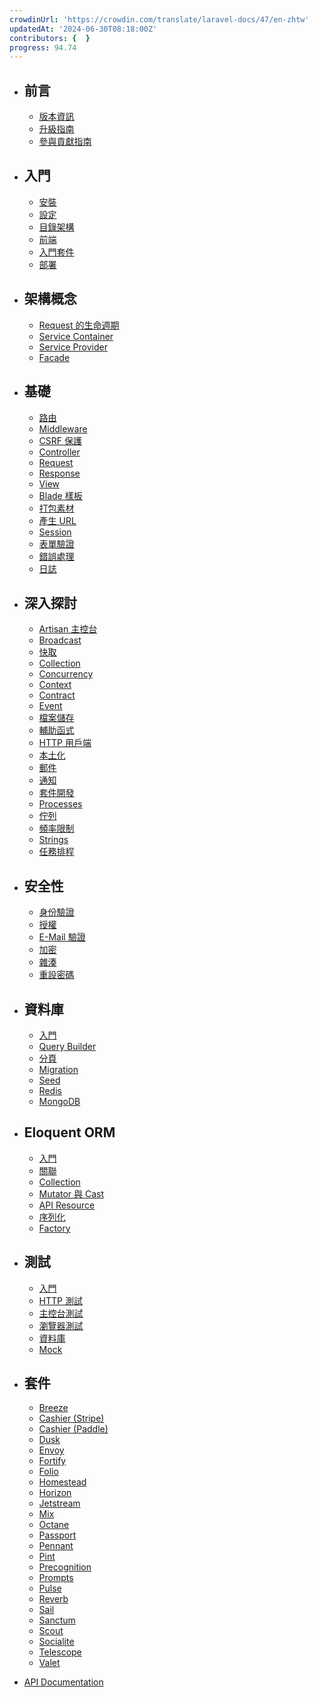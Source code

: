 ```yaml
---
crowdinUrl: 'https://crowdin.com/translate/laravel-docs/47/en-zhtw'
updatedAt: '2024-06-30T08:18:00Z'
contributors: {  }
progress: 94.74
---
```


- ## ​前言
  
  - [版本資訊](/docs/{{version}}/releases)
  - [升級指南](/docs/{{version}}/upgrade)
  - [參與貢獻指南](/docs/{{version}}/contributions)
  
- ## 入門
  
  - [安裝](/docs/{{version}}/installation)
  - [設定](/docs/{{version}}/configuration)
  - [目錄架構](/docs/{{version}}/structure)
  - [前端](/docs/{{version}}/frontend)
  - [入門套件](/docs/{{version}}/starter-kits)
  - [部署](/docs/{{version}}/deployment)
  
- ## 架構概念
  
  - [Request 的生命週期](/docs/{{version}}/lifecycle)
  - [Service Container](/docs/{{version}}/container)
  - [Service Provider](/docs/{{version}}/providers)
  - [Facade](/docs/{{version}}/facades)
  
- ## 基礎
  
  - [路由](/docs/{{version}}/routing)
  - [Middleware](/docs/{{version}}/middleware)
  - [CSRF 保護](/docs/{{version}}/csrf)
  - [Controller](/docs/{{version}}/controllers)
  - [Request](/docs/{{version}}/requests)
  - [Response](/docs/{{version}}/responses)
  - [View](/docs/{{version}}/views)
  - [Blade 樣板](/docs/{{version}}/blade)
  - [打包素材](/docs/{{version}}/vite)
  - [產生 URL](/docs/{{version}}/urls)
  - [Session](/docs/{{version}}/session)
  - [表單驗證](/docs/{{version}}/validation)
  - [錯誤處理](/docs/{{version}}/errors)
  - [日誌](/docs/{{version}}/logging)
  
- ## 深入探討
  
  - [Artisan 主控台](/docs/{{version}}/artisan)
  - [Broadcast](/docs/{{version}}/broadcasting)
  - [快取](/docs/{{version}}/cache)
  - [Collection](/docs/{{version}}/collections)
  - [Concurrency](/docs/{{version}}/concurrency)
  - [Context](/docs/{{version}}/context)
  - [Contract](/docs/{{version}}/contracts)
  - [Event](/docs/{{version}}/events)
  - [檔案儲存](/docs/{{version}}/filesystem)
  - [輔助函式](/docs/{{version}}/helpers)
  - [HTTP 用戶端](/docs/{{version}}/http-client)
  - [本土化](/docs/{{version}}/localization)
  - [郵件](/docs/{{version}}/mail)
  - [通知](/docs/{{version}}/notifications)
  - [套件開發](/docs/{{version}}/packages)
  - [Processes](/docs/{{version}}/processes)
  - [佇列](/docs/{{version}}/queues)
  - [頻率限制](/docs/{{version}}/rate-limiting)
  - [Strings](/docs/{{version}}/strings)
  - [任務排程](/docs/{{version}}/scheduling)
  
- ## 安全性
  
  - [身份驗證](/docs/{{version}}/authentication)
  - [授權](/docs/{{version}}/authorization)
  - [E-Mail 驗證](/docs/{{version}}/verification)
  - [加密](/docs/{{version}}/encryption)
  - [雜湊](/docs/{{version}}/hashing)
  - [重設密碼](/docs/{{version}}/passwords)
  
- ## 資料庫
  
  - [入門](/docs/{{version}}/database)
  - [Query Builder](/docs/{{version}}/queries)
  - [分頁](/docs/{{version}}/pagination)
  - [Migration](/docs/{{version}}/migrations)
  - [Seed](/docs/{{version}}/seeding)
  - [Redis](/docs/{{version}}/redis)
  - [MongoDB](/docs/{{version}}/mongodb)
  
- ## Eloquent ORM
  
  - [入門](/docs/{{version}}/eloquent)
  - [關聯](/docs/{{version}}/eloquent-relationships)
  - [Collection](/docs/{{version}}/eloquent-collections)
  - [Mutator 與 Cast](/docs/{{version}}/eloquent-mutators)
  - [API Resource](/docs/{{version}}/eloquent-resources)
  - [序列化](/docs/{{version}}/eloquent-serialization)
  - [Factory](/docs/{{version}}/eloquent-factories)
  
- ## 測試
  
  - [入門](/docs/{{version}}/testing)
  - [HTTP 測試](/docs/{{version}}/http-tests)
  - [主控台測試](/docs/{{version}}/console-tests)
  - [瀏覽器測試](/docs/{{version}}/dusk)
  - [資料庫](/docs/{{version}}/database-testing)
  - [Mock](/docs/{{version}}/mocking)
  
- ## 套件
  
  - [Breeze](/docs/{{version}}/starter-kits#laravel-breeze)
  - [Cashier (Stripe)](/docs/{{version}}/billing)
  - [Cashier (Paddle)](/docs/{{version}}/cashier-paddle)
  - [Dusk](/docs/{{version}}/dusk)
  - [Envoy](/docs/{{version}}/envoy)
  - [Fortify](/docs/{{version}}/fortify)
  - [Folio](/docs/{{version}}/folio)
  - [Homestead](/docs/{{version}}/homestead)
  - [Horizon](/docs/{{version}}/horizon)
  - [Jetstream](https://jetstream.laravel.com)
  - [Mix](/docs/{{version}}/mix)
  - [Octane](/docs/{{version}}/octane)
  - [Passport](/docs/{{version}}/passport)
  - [Pennant](/docs/{{version}}/pennant)
  - [Pint](/docs/{{version}}/pint)
  - [Precognition](/docs/{{version}}/precognition)
  - [Prompts](/docs/{{version}}/prompts)
  - [Pulse](/docs/{{version}}/pulse)
  - [Reverb](/docs/{{version}}/reverb)
  - [Sail](/docs/{{version}}/sail)
  - [Sanctum](/docs/{{version}}/sanctum)
  - [Scout](/docs/{{version}}/scout)
  - [Socialite](/docs/{{version}}/socialite)
  - [Telescope](/docs/{{version}}/telescope)
  - [Valet](/docs/{{version}}/valet)
  
- [API Documentation](/api/11.x)
